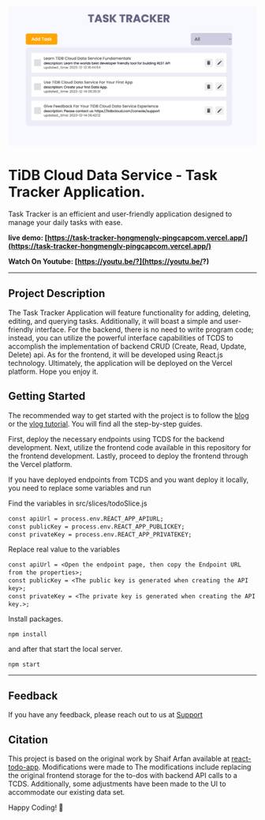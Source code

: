 ![Task Tracker Application](./banner.png)

# TiDB Cloud Data Service - Task Tracker Application.

Task Tracker is an efficient and user-friendly application designed to manage your daily tasks with ease.

**live demo: [https://task-tracker-hongmenglv-pingcapcom.vercel.app/](https://task-tracker-hongmenglv-pingcapcom.vercel.app/)**

**Watch On Youtube: [https://youtu.be/?](https://youtu.be/?)**

---

## Project Description

The Task Tracker Application will feature functionality for adding, deleting, editing, and querying tasks. Additionally, it will boast a simple and user-friendly interface.
For the backend, there is no need to write program code; instead, you can utilize the powerful interface capabilities of TCDS to accomplish the implementation of backend CRUD (Create, Read, Update, Delete) api. As for the frontend, it will be developed using React.js technology. Ultimately, the application will be deployed on the Vercel platform.
Hope you enjoy it.

## Getting Started

The recommended way to get started with the project is to follow the [ blog ]() or the [vlog tutorial](https://youtu.be/?). You will find all the step-by-step guides.

First, deploy the necessary endpoints using TCDS for the backend development. Next, utilize the frontend code available in this repository for the frontend development. Lastly, proceed to deploy the frontend through the Vercel platform.

If you have deployed endpoints from TCDS and you want deploy it locally, you need to replace some variables and run

Find the variables in src/slices/todoSlice.js
```shell
const apiUrl = process.env.REACT_APP_APIURL;
const publicKey = process.env.REACT_APP_PUBLICKEY;
const privateKey = process.env.REACT_APP_PRIVATEKEY;
```

Replace real value to the variables
``` shell
const apiUrl = <Open the endpoint page, then copy the Endpoint URL from the properties>;
const publicKey = <The public key is generated when creating the API key>;
const privateKey = <The private key is generated when creating the API key.>;
```

Install packages.
```shell
npm install
```

and after that start the local server.

```shell
npm start
```

---

## Feedback

If you have any feedback, please reach out to us at [Support](https://tidbcloud.com/console/support)

## Citation

This project is based on the original work by Shaif Arfan available at [react-todo-app](https://github.com/ShaifArfan/react-todo-app). 
Modifications were made to The modifications include replacing the original frontend storage for the to-dos with backend API calls to a TCDS. Additionally, some adjustments have been made to the UI to accommodate our existing data set.

Happy Coding! 🚀
